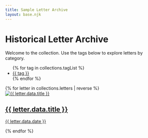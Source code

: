 ```yaml
---
title: Sample Letter Archive
layout: base.njk
---
```


<h1>Historical Letter Archive</h1>
<p>Welcome to the collection. Use the tags below to explore letters by category.</p>

<ul class="tags">
  {% for tag in collections.tagList %}
    <li><a href="/tags/{{ tag | slug }}">{{ tag }}</a></li>
  {% endfor %}
</ul>

<div class="grid">
  {% for letter in collections.letters | reverse %}
    <div class="card">
      <a href="{{ letter.url }}">
        <img src="{{ letter.data.image }}" alt="{{ letter.data.title }}" />
        <h2>{{ letter.data.title }}</h2>
        <p>{{ letter.data.date }}</p>
      </a>
    </div>
  {% endfor %}
</div>
